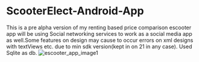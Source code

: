 # ScooterElect-Android-App
This is a pre alpha version of my renting based price comparison escooter app will be using Social networking services to work as a social media app as well.Some features on design may cause to occur errors on xml designs with textViews etc. due to min sdk version(kept in on 21 in any case). Used Sqlite as db.
![escooter_app_image1](https://github.com/dogukan901/ScooterElect-Android-App/app/src/main/res/drawable/master/escooter.png?raw=true)
